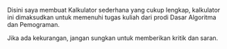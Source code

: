 Disini saya membuat Kalkulator sederhana yang cukup lengkap, kalkulator ini dimaksudkan untuk memenuhi tugas kuliah dari prodi Dasar Algoritma dan Pemograman.

Jika ada kekurangan, jangan sungkan untuk memberikan kritik dan saran.
